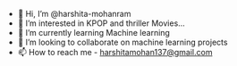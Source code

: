 - 👋 Hi, I’m @harshita-mohanram
- 👀 I’m interested in KPOP and thriller Movies...
- 🌱 I’m currently learning Machine learning 
- 💞️ I’m looking to collaborate on machine learning projects 
- 📫 How to reach me - harshitamohan137@gmail.com

<!---
harshita-mohan/harshita-mohan is a ✨ special ✨ repository because its `README.md` (this file) appears on your GitHub profile.
You can click the Preview link to take a look at your changes.
--->
